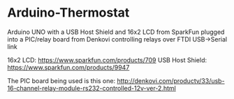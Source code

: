 Arduino-Thermostat
==================

Arduino UNO with a USB Host Shield and 16x2 LCD from SparkFun plugged into a PIC/relay board from Denkovi controlling relays over FTDI USB->Serial link

16x2 LCD: https://www.sparkfun.com/products/709
USB Host Shield: https://www.sparkfun.com/products/9947

The PIC board being used is this one: http://denkovi.com/productv/33/usb-16-channel-relay-module-rs232-controlled-12v-ver-2.html
